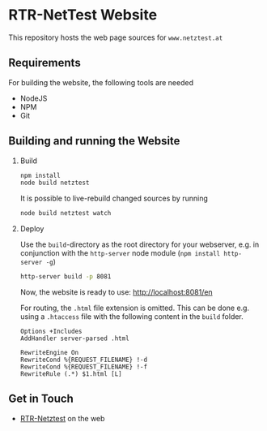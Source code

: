 RTR-NetTest Website
===================

This repository hosts the web page sources for ```www.netztest.at```

Requirements
------------

For building the website, the following tools are needed

  * NodeJS
  * NPM
  * Git


Building and running the Website
--------------------------------

1. Build

	```bash
	npm install
	node build netztest 
	```
	
	It is possible to live-rebuild changed sources by running
	
	```bash
	node build netztest watch
	```
	
2. Deploy

    Use the `build`-directory as the root directory for your
	webserver, e.g.	in conjunction with the `http-server` 
	node module (`npm install http-server -g`)
	
	```bash
	http-server build -p 8081
	```
	
	Now, the website is ready to use: <http://localhost:8081/en>

	For routing, the `.html` file extension is omitted. This can be done e.g. using a `.htaccess` file with the
	following content in the `build` folder.

    ```
    Options +Includes
	AddHandler server-parsed .html
	
	RewriteEngine On
	RewriteCond %{REQUEST_FILENAME} !-d
	RewriteCond %{REQUEST_FILENAME} !-f
	RewriteRule (.*) $1.html [L]
	```

Get in Touch
------------

* [RTR-Netztest](https://www.netztest.at) on the web
